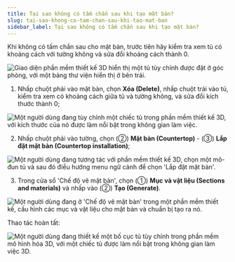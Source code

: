 ```yaml
---
title: Tại sao không có tấm chắn sau khi tạo mặt bàn?
slug: tai-sao-khong-co-tam-chan-sau-khi-tao-mat-ban
sidebar_label: Tại sao không có tấm chắn sau khi tạo mặt bàn?
---
```


Khi không có tấm chắn sau cho mặt bàn, trước tiên hãy kiểm tra xem tủ có khoảng cách với tường không và sửa đổi khoảng cách thành 0.

![Giao diện phần mềm thiết kế 3D hiển thị một tủ tùy chỉnh được đặt ở góc phòng, với một bảng thư viện hiển thị ở bên trái.](https://storage.googleapis.com/jegavn_kb/images/1f001905-ee2e-4e4a-8f8c-7b8c542acae8.png)

1. Nhấp chuột phải vào mặt bàn, chọn **Xóa (Delete)**, nhấp chuột trái vào tủ, kiểm tra xem có khoảng cách giữa tủ và tường không, và sửa đổi kích thước thành 0;

![Một người dùng đang tùy chỉnh một chiếc tủ trong phần mềm thiết kế 3D, với kích thước của nó được làm nổi bật trong không gian làm việc.](https://storage.googleapis.com/jegavn_kb/images/6729cb10-07b1-4166-9296-a8e4c73c9474.png)

2. Nhấp chuột phải vào tường, chọn (②) **Mặt bàn (Countertop)** - (③) **Lắp đặt mặt bàn (Countertop installation)**;

![Một người dùng đang tương tác với phần mềm thiết kế 3D, chọn một mô-đun tủ và sau đó điều hướng menu ngữ cảnh để chọn 'Lắp đặt mặt bàn'.](https://storage.googleapis.com/jegavn_kb/images/d07a4f60-175d-49d1-b17f-11ef87e95a92.png)

3. Trong cửa sổ 'Chế độ vẽ mặt bàn', chọn (①) **Mục và vật liệu (Sections and materials)** và nhấp vào (②) **Tạo (Generate)**.

![Một người dùng đang ở 'Chế độ vẽ mặt bàn' trong một phần mềm thiết kế, cấu hình các mục và vật liệu cho mặt bàn và chuẩn bị tạo ra nó.](https://storage.googleapis.com/jegavn_kb/images/d99b60a6-0770-4833-b572-98be45037dfd.png)

Thao tác hoàn tất:

![Một người dùng đang thiết kế một bố cục tủ tùy chỉnh trong phần mềm mô hình hóa 3D, với một chiếc tủ được làm nổi bật trong không gian làm việc 3D.](https://storage.googleapis.com/jegavn_kb/images/7b39ac02-d204-47dc-b3dc-f1dcb65e72e6.png)